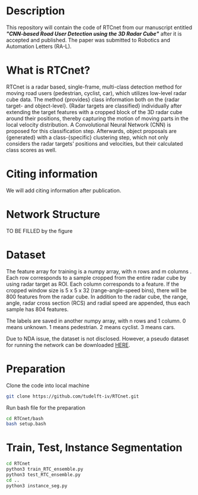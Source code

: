 
# Description
This repository will contain the code of RTCnet from our manuscript entitled
***"CNN-based Road User Detection using the 3D Radar Cube"*** after it is accepted and published. The paper was submitted to Robotics and Automation Letters (RA-L).

# What is RTCnet?
RTCnet is a radar based, single-frame, multi-class detection method for moving road users (pedestrian, cyclist, car), which utilizes low-level radar cube data.
The method {provides} class information both on the {radar target- and object-level}. {Radar targets are classified} individually after extending the target features with a cropped block of the 3D radar cube around their positions, 
thereby capturing the motion of moving parts in the local velocity distribution. A Convolutional Neural Network (CNN) is proposed for this classification step. Afterwards, object proposals are {generated} with a class-{specific} clustering step, which not only considers the radar targets' positions and velocities, but their calculated class scores as well.

# Citing information
We will add citing information after publication.


# Network Structure
TO BE FILLED by the figure

# Dataset
The feature array for training is a numpy array, with n rows and m columns . Each row corresponds to a sample cropped from the entire radar cube by using radar target as ROI. Each column corresponds to a feature. If the cropped window size is 5 x 5 x 32 (range-angle-speed bins), there will be 800 features from the radar cube. In addition to the radar cube, the range, angle, radar cross section (RCS) and radial speed are appended, thus each sample has 804 features. 

The labels are saved in another numpy array, with n rows and 1 column. 0 means unknown. 1 means pedestrian. 2 means cyclist. 3 means cars. 

Due to NDA issue, the dataset is not disclosed. However, a pseudo dataset for running the network can be downloaded [HERE](). 

# Preparation

Clone the code into local machine
```bash
git clone https://github.com/tudelft-iv/RTCnet.git
```
Run bash file for the preparation
```bash
cd RTCnet/bash
bash setup.bash
```

# Train, Test, Instance Segmentation
```bash
cd RTCnet
python3 train_RTC_ensemble.py
python3 test_RTC_ensemble.py
cd ..
python3 instance_seg.py
```
